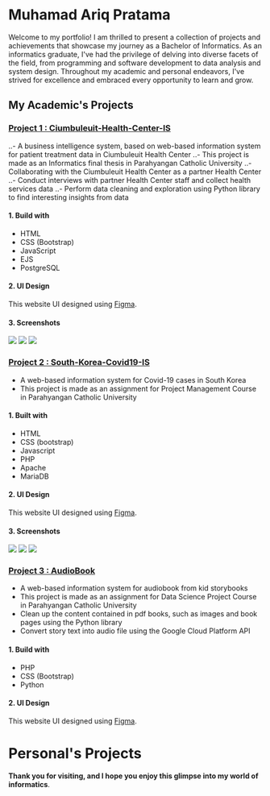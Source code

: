 # Muhamad Ariq Pratama
Welcome to my portfolio! I am thrilled to present a collection of projects and achievements that showcase my journey as a Bachelor of Informatics. As an informatics graduate, I've had the privilege of delving into diverse facets of the field, from programming and software development to data analysis and system design. Throughout my academic and personal endeavors, I've strived for excellence and embraced every opportunity to learn and grow.


## My Academic's Projects
### [Project 1 : Ciumbuleuit-Health-Center-IS](https://github.com/mariqpratama/Ciumbuleuit-Health-Center-IS)
..- A business intelligence system, based on web-based information system for patient treatment data in Ciumbuleuit Health Center
..- This project is made as an Informatics final thesis in Parahyangan Catholic University
..- Collaborating with the Ciumbuleuit Health Center as a partner Health Center
..- Conduct interviews with partner Health Center staff and collect health services data
..- Perform data cleaning and exploration using Python library to find interesting insights from data
#### 1. Build with
- HTML
- CSS (Bootstrap)
- JavaScript
- EJS
- PostgreSQL
#### 2. UI Design
This website UI designed using [Figma](https://www.figma.com/file/pZ4pWbDYmazWtSwU3Qqjps/Puskes-Dashboard?node-id=405%3A119&t=C0vt7vNLdmoxjoFK-1).
#### 3. Screenshots
![](/Images/Screenshot_20230219_074213.png)
![](/Images/Screenshot_20230219_094300.png)
![](/Images/Screenshot_20230312_101101.png)

### [Project 2 : South-Korea-Covid19-IS](https://github.com/jghjianghan/South-Korea-Covid19-IS/tree/main)
- A web-based information system for Covid-19 cases in South Korea
- This project is made as an assignment for Project Management Course in Parahyangan Catholic University
#### 1. Built with
- HTML
- CSS (bootstrap)
- Javascript
- PHP
- Apache
- MariaDB
#### 2. UI Design
This website UI designed using [Figma](https://www.figma.com/file/2IKbodWRolPT90QKODvsJo/Tubes-Manpro).
#### 3. Screenshots
![](/Images/188309272-2ea98d78-8d3b-4bb3-90cd-27e0f87f9075.png)
![](/Images/188309307-e4968595-4cfc-4f4a-afa3-ab8ee5f2e137.png)
![](/Images/188309348-2f1b2dec-e993-48c4-84dc-d431283e6106.png)

### [Project 3 : AudioBook](https://github.com/mariqpratama/AudioBook/tree/main)
- A web-based information system for audiobook from kid storybooks
- This project is made as an assignment for Data Science Project Course in Parahyangan Catholic University
- Clean up the content contained in pdf books, such as images and book pages using the Python library
- Convert story text into audio file using the Google Cloud Platform API
#### 1. Build with
- PHP
- CSS (Bootstrap)
- Python
#### 2. UI Design
This website UI designed using [Figma](https://www.figma.com/file/jgxdN3szZIZxSNGBYdmuHa/Mockup-Audiobook?node-id=12%3A29&t=EWS1Pr2a4zUGmbBk-1).


# Personal's Projects


**Thank you for visiting, and I hope you enjoy this glimpse into my world of informatics**.
